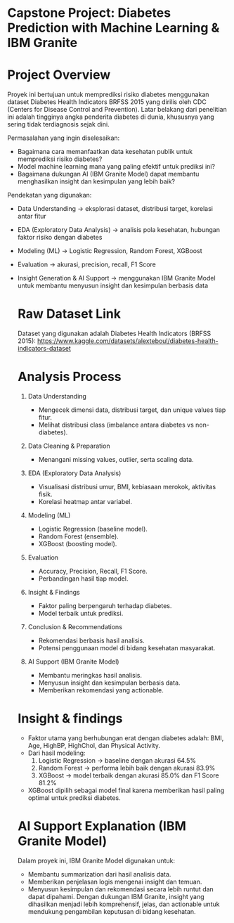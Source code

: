# Capstone Project: Diabetes Prediction with Machine Learning & IBM Granite

# Project Overview
Proyek ini bertujuan untuk memprediksi risiko diabetes menggunakan dataset Diabetes Health Indicators BRFSS 2015 yang dirilis oleh CDC (Centers for Disease Control and Prevention). Latar belakang dari penelitian ini adalah tingginya angka penderita diabetes di dunia, khususnya yang sering tidak terdiagnosis sejak dini.

Permasalahan yang ingin diselesaikan:
- Bagaimana cara memanfaatkan data kesehatan publik untuk memprediksi risiko diabetes?
- Model machine learning mana yang paling efektif untuk prediksi ini?
- Bagaimana dukungan AI (IBM Granite Model) dapat membantu menghasilkan insight dan kesimpulan yang lebih baik?

Pendekatan yang digunakan:
- Data Understanding → eksplorasi dataset, distribusi target, korelasi antar fitur
- EDA (Exploratory Data Analysis) → analisis pola kesehatan, hubungan faktor risiko dengan diabetes
- Modeling (ML) → Logistic Regression, Random Forest, XGBoost
- Evaluation → akurasi, precision, recall, F1 Score
- Insight Generation & AI Support → menggunakan IBM Granite Model untuk membantu menyusun insight dan kesimpulan berbasis data

  # Raw Dataset Link
  Dataset yang digunakan adalah Diabetes Health Indicators (BRFSS 2015):
  https://www.kaggle.com/datasets/alexteboul/diabetes-health-indicators-dataset

  # Analysis Process
  1. Data Understanding
     - Mengecek dimensi data, distribusi target, dan unique values tiap fitur.
     - Melihat distribusi class (imbalance antara diabetes vs non-diabetes).

  2. Data Cleaning & Preparation
     - Menangani missing values, outlier, serta scaling data.
     
  3. EDA (Exploratory Data Analysis)
     - Visualisasi distribusi umur, BMI, kebiasaan merokok, aktivitas fisik.
     - Korelasi heatmap antar variabel.
     
  4. Modeling (ML)
     - Logistic Regression (baseline model).
     - Random Forest (ensemble).
     - XGBoost (boosting model).
     
  5. Evaluation
     - Accuracy, Precision, Recall, F1 Score.
     - Perbandingan hasil tiap model.
     
  6. Insight & Findings
     - Faktor paling berpengaruh terhadap diabetes.
     - Model terbaik untuk prediksi.
     
  7. Conclusion & Recommendations
     - Rekomendasi berbasis hasil analisis.
     - Potensi penggunaan model di bidang kesehatan masyarakat.
     
  8. AI Support (IBM Granite Model)
     - Membantu meringkas hasil analisis.
     - Menyusun insight dan kesimpulan berbasis data.
     - Memberikan rekomendasi yang actionable.

  # Insight & findings
  - Faktor utama yang berhubungan erat dengan diabetes adalah: BMI, Age, HighBP, HighChol, dan Physical Activity.
  - Dari hasil modeling:
    1. Logistic Regression → baseline dengan akurasi 64.5%
    2. Random Forest → performa lebih baik dengan akurasi 83.9%
    3. XGBoost → model terbaik dengan akurasi 85.0% dan F1 Score 81.2%
  - XGBoost dipilih sebagai model final karena memberikan hasil paling optimal untuk prediksi diabetes.
 
  # AI Support Explanation (IBM Granite Model)
  Dalam proyek ini, IBM Granite Model digunakan untuk:
  - Membantu summarization dari hasil analisis data.
  - Memberikan penjelasan logis mengenai insight dan temuan.
  - Menyusun kesimpulan dan rekomendasi secara lebih runtut dan dapat dipahami.
  Dengan dukungan IBM Granite, insight yang dihasilkan menjadi lebih komprehensif, jelas, dan actionable untuk mendukung pengambilan keputusan di bidang kesehatan.

